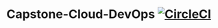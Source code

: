 # Capstone-Cloud-DevOps [![CircleCI](https://circleci.com/gh/BeardyC/Capstone-Cloud-DevOps.svg?style=svg)](https://circleci.com/gh/BeardyC/Capstone-Cloud-DevOps)


